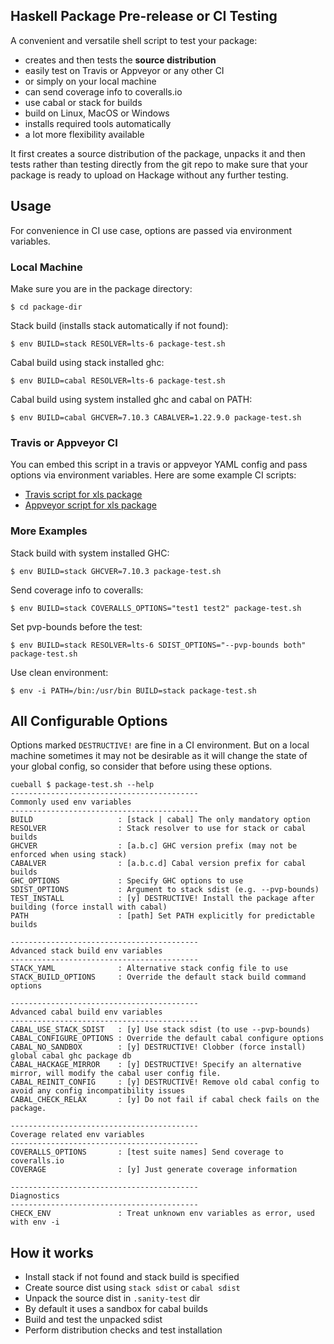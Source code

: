 ## Haskell Package Pre-release or CI Testing

A convenient and versatile shell script to test your package:
* creates and then tests the **source distribution**
* easily test on Travis or Appveyor or any other CI
* or simply on your local machine
* can send coverage info to coveralls.io
* use cabal or stack for builds
* build on Linux, MacOS or Windows
* installs required tools automatically
* a lot more flexibility available

It first creates a source distribution of the package, unpacks it and then
tests rather than testing directly from the git repo to make sure that your
package is ready to upload on Hackage without any further testing.

## Usage

For convenience in CI use case, options are passed via environment variables.
### Local Machine

Make sure you are in the package directory:
```
$ cd package-dir
```

Stack build (installs stack automatically if not found):
```
$ env BUILD=stack RESOLVER=lts-6 package-test.sh
```

Cabal build using stack installed ghc:
```
$ env BUILD=cabal RESOLVER=lts-6 package-test.sh
```

Cabal build using system installed ghc and cabal on PATH:
```
$ env BUILD=cabal GHCVER=7.10.3 CABALVER=1.22.9.0 package-test.sh
```

### Travis or Appveyor CI

You can embed this script in a travis or appveyor YAML config and pass
options via environment variables. Here are some example CI scripts:

* [Travis script for xls
  package](https://github.com/harendra-kumar/xls/blob/master/.travis.yml)
* [Appveyor script for xls
  package](https://github.com/harendra-kumar/xls/blob/master/appveyor.yml)

### More Examples

Stack build with system installed GHC:
```
$ env BUILD=stack GHCVER=7.10.3 package-test.sh
```

Send coverage info to coveralls:
```
$ env BUILD=stack COVERALLS_OPTIONS="test1 test2" package-test.sh
```

Set pvp-bounds before the test:
```
$ env BUILD=stack RESOLVER=lts-6 SDIST_OPTIONS="--pvp-bounds both" package-test.sh
```

Use clean environment:
```
$ env -i PATH=/bin:/usr/bin BUILD=stack package-test.sh
```

## All Configurable Options

Options marked `DESTRUCTIVE!` are fine in a CI environment. But on a
local machine sometimes it may not be desirable as it will change the
state of your global config, so consider that before using these options.

```
cueball $ package-test.sh --help
------------------------------------------
Commonly used env variables
------------------------------------------
BUILD                   : [stack | cabal] The only mandatory option
RESOLVER                : Stack resolver to use for stack or cabal builds
GHCVER                  : [a.b.c] GHC version prefix (may not be enforced when using stack)
CABALVER                : [a.b.c.d] Cabal version prefix for cabal builds
GHC_OPTIONS             : Specify GHC options to use
SDIST_OPTIONS           : Argument to stack sdist (e.g. --pvp-bounds)
TEST_INSTALL            : [y] DESTRUCTIVE! Install the package after building (force install with cabal)
PATH                    : [path] Set PATH explicitly for predictable builds

------------------------------------------
Advanced stack build env variables
------------------------------------------
STACK_YAML              : Alternative stack config file to use
STACK_BUILD_OPTIONS     : Override the default stack build command options

------------------------------------------
Advanced cabal build env variables
------------------------------------------
CABAL_USE_STACK_SDIST   : [y] Use stack sdist (to use --pvp-bounds)
CABAL_CONFIGURE_OPTIONS : Override the default cabal configure options
CABAL_NO_SANDBOX        : [y] DESTRUCTIVE! Clobber (force install) global cabal ghc package db
CABAL_HACKAGE_MIRROR    : [y] DESTRUCTIVE! Specify an alternative mirror, will modify the cabal user config file.
CABAL_REINIT_CONFIG     : [y] DESTRUCTIVE! Remove old cabal config to avoid any config incompatibility issues
CABAL_CHECK_RELAX       : [y] Do not fail if cabal check fails on the package.

------------------------------------------
Coverage related env variables
------------------------------------------
COVERALLS_OPTIONS       : [test suite names] Send coverage to coveralls.io
COVERAGE                : [y] Just generate coverage information

------------------------------------------
Diagnostics
------------------------------------------
CHECK_ENV               : Treat unknown env variables as error, used with env -i
```

## How it works

* Install stack if not found and stack build is specified
* Create source dist using `stack sdist` or `cabal sdist`
* Unpack the source dist in `.sanity-test` dir
* By default it uses a sandbox for cabal builds
* Build and test the unpacked sdist
* Perform distribution checks and test installation
